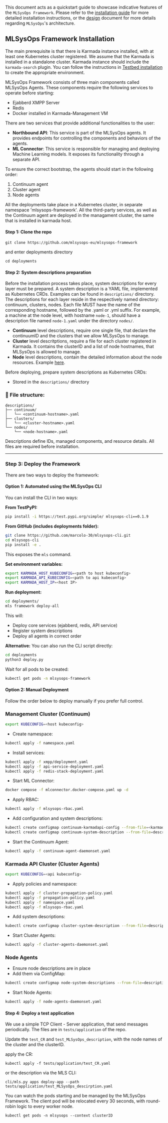 This document acts as a quickstart guide to showcase indicative features of the
`MLSysOps Framework`. Please refer to the [installation guide](../installation.md)
for more detailed installation instructions, or the
[design](../design#architecture) document for more details regarding
`MLSysOps`'s architecture.

## MLSysOps Framework Installation
The main prerequisite is that there is Karmada instance installed, with at least one Kubernetes cluster registered.
We assume that the Karmada is installed in a standalone cluster.
Karmada instance should include the `karmada-search` plugin.
You can follow the instructions in [Testbed installation](testbed.md) to create the appropriate environment.

MLSysOps Framework consists of three main components called MLSysOps Agents. These components require the following
services to operate before starting:

* Ejabberd XMPP Server
* Redis
* Docker installed in Karmada-Management VM

There are two services that provide additional functionalities to the user:

- **Northbound API**: This service is part of the MLSysOps agents. It provides endpoints for controlling the components and behaviors of the agents.
- **ML Connector**: This service is responsible for managing and deploying Machine Learning models. It exposes its functionality through a separate API.

To ensure the correct bootstrap, the agents should start in the following order:

1. Continuum agent
2. Cluster agent 
3. Node agents


All the deployments take place in a Kubernetes cluster, in separate namespace 'mlsysops-framework'. All the third-party services,
as well as the Continuum agent are deployed in the managament cluster, the same that is installed in karmada host.

#### Step 1: Clone the repo 

`git clone https://github.com/mlsysops-eu/mlsysops-framework`

and enter deployments directory 

`cd deployments`

#### Step 2: System descriptions preparation
Before the installation process takes place, system descriptions for every layer must be prepared.
A system description is a YAML file, implemented as Kubernetes CRDs.
Examples can be found in `descriptions/` directory.
The descriptions for each layer reside in the respectively named directory: continuum, clusters, nodes.
Each file MUST have the name of the corresponding hostname, followed by the .yaml or .yml suffix.
For example, a machine at the node level, with hostname `node-1`, should have a description file named `node-1.yaml` under
the directory `nodes/`.

* **Continuum** level descriptions, require one single file, that declare the continuumID and the clusters that we allow MLSysOps to manage.
* **Cluster** level descritptions, require a file for each cluster registered in Karmada. It contains the clusterID and a list of node hostnames, that MLSysOps is allowed to manage.
* **Node** level descriptions, contain the detailed information about the node resources. Example [here](descriptions/nodes/node-1.yaml).

Before deploying, prepare system descriptions as Kubernetes CRDs:

- Stored in the `descriptions/` directory

### 📁 File structure:

```
descriptions/
├── continuum/
│   └── <continuum-hostname>.yaml
├── clusters/
│   └── <cluster-hostname>.yaml
└── nodes/
    └── <node-hostname>.yaml
```

Descriptions define IDs, managed components, and resource details. All files are required before installation.

---

### Step 3: Deploy the Framework

There are two ways to deploy the framework:

#### Option 1: Automated using the MLSysOps CLI

You can install the CLI in two ways:

**From TestPyPI:**

```bash
pip install -i https://test.pypi.org/simple/ mlsysops-cli==0.1.9
```

**From GitHub (includes deployments folder):**

```bash
git clone https://github.com/marcolo-30/mlsysops-cli.git
cd mlsysops-cli
pip install -e .
```

This exposes the `mls` command.

**Set environment variables:**

```bash
export KARMADA_HOST_KUBECONFIG=<path to host kubeconfig>
export KARMADA_API_KUBECONFIG=<path to api kubeconfig>
export KARMADA_HOST_IP=<host IP>
```

**Run deployment:**

```bash
cd deployments/
mls framework deploy-all
```

This will:

- Deploy core services (ejabberd, redis, API service)
- Register system descriptions
- Deploy all agents in correct order

**Alternative:**
You can also run the CLI script directly:

```bash
cd deployments
python3 deploy.py
```

Wait for all pods to be created:

```bash
kubectl get pods -n mlsysops-framework
```

#### Option 2: Manual Deployment

Follow the order below to deploy manually if you prefer full control.

### Management Cluster (Continuum)

```bash
export KUBECONFIG=<host kubeconfig>
```

- Create namespace:
```bash
kubectl apply -f namespace.yaml
```

- Install services:
```bash
kubectl apply -f xmpp/deployment.yaml
kubectl apply -f api-service-deployment.yaml
kubectl apply -f redis-stack-deployment.yaml
```

- Start ML Connector:
```bash
docker compose -f mlconnector.docker-compose.yaml up -d
```

- Apply RBAC:
```bash
kubectl apply -f mlsysops-rbac.yaml
```

- Add configuration and system descriptions:
```bash
kubectl create configmap continuum-karmadapi-config --from-file=<karmada-api.kubeconfig> --namespace=mlsysops-framework
kubectl create configmap continuum-system-description --from-file=descriptions/continuum/<hostname>.yaml --namespace=mlsysops-framework
```

- Start the Continuum Agent:
```bash
kubectl apply -f continuum-agent-daemonset.yaml
```

### Karmada API Cluster (Cluster Agents)

```bash
export KUBECONFIG=<api kubeconfig>
```

- Apply policies and namespace:
```bash
kubectl apply -f cluster-propagation-policy.yaml
kubectl apply -f propagation-policy.yaml
kubectl apply -f namespace.yaml
kubectl apply -f mlsysops-rbac.yaml
```

- Add system descriptions:
```bash
kubectl create configmap cluster-system-description --from-file=descriptions/clusters --namespace=mlsysops-framework
```

- Start Cluster Agents:
```bash
kubectl apply -f cluster-agents-daemonset.yaml
```

### Node Agents

- Ensure node descriptions are in place
- Add them via ConfigMap:

```bash
kubectl create configmap node-system-descriptions --from-file=descriptions/nodes --namespace=mlsysops-framework
```

- Start Node Agents:

```bash
kubectl apply -f node-agents-daemonset.yaml
```

#### Step 4: Deploy a test application

We use a simple TCP Client - Server application, that send messages periodically. 
The files are in `tests/application` of the repo.

Update the `test_CR` and `test_MLSysOps_description`, with the node names of the cluster and the clusterID.

apply the CR:

`kubectl apply -f tests/application/test_CR.yaml`

or the description via the MLS CLI:

`cli/mls.py apps deploy-app --path tests/application/test_MLSysOps_descirption.yaml`

You can watch the pods starting and be managed by the MLSysOps Framework. The client pod will be
relocated every 30 seconds, with round-robin logic to every worker node.

`kubectl get pods -n mlsysops --context clusterID`

